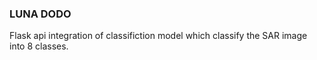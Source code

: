### LUNA DODO
Flask api integration of classifiction model which classify the SAR image into 8 classes.